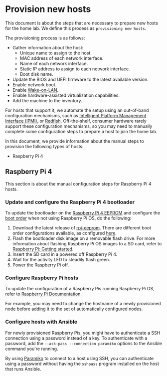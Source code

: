 # Provision new hosts

This document is about the steps that are necessary to prepare new hosts
for the home lab. We define this process as `provisioning new hosts`.

The provisioning process is as follows:

- Gather information about the host:
  - Unique name to assign to the host.
  - MAC address of each network interface.
  - Name of each network interface.
  - Static IP address to assign to each network interface.
  - Boot disk name.
- Update the BIOS and UEFI firmware to the latest available version.
- Enable network boot.
- Enable [Wake-on-LAN](https://en.wikipedia.org/wiki/Wake-on-LAN).
- Enable hardware-assisted virtualization capabilities.
- Add the machine to the inventory.

For hosts that support it, we automate the setup using an
out-of-band configuration mechanisms, such as
[Intelligent Platform Management Interface (IPMI)](https://en.wikipedia.org/wiki/Intelligent_Platform_Management_Interface),
or [Redfish](https://en.wikipedia.org/wiki/Redfish_(specification)).
Off-the-shelf, consumer hardware rarely support these configuration mechanisms,
so you may need to manually complete some configuration steps to prepare a host
to join the home lab.

In this document, we provide information about the manual steps to provision the
following types of hosts:

- Raspberry Pi 4

## Raspberry Pi 4

This section is about the manual configuration steps for Raspberry Pi 4 hosts.

### Update and configure the Raspberry Pi 4 bootloader

To update the bootloader on the [Raspberry Pi 4 EEPROM](https://www.raspberrypi.com/documentation/computers/raspberry-pi.html#raspberry-pi-4-boot-eeprom)
and configure the [boot order](https://www.raspberrypi.com/documentation/computers/raspberry-pi.html#BOOT_ORDER)
when not using Raspberry Pi OS, do the following:

1. Download the latest release of [rpi-eeprom](https://github.com/raspberrypi/rpi-eeprom/releases).
    There are different boot order configurations available, as configured
    [here](https://github.com/raspberrypi/rpi-eeprom/tree/master/imager).
1. Flash the bootloader disk image on a removable flash drive. For more information about flashing Raspberry Pi OS
    images to a SD card, refer to [Raspberry Pi: Getting started](https://www.raspberrypi.org/documentation/computers/getting-started.html).
1. Insert the SD card in a powered off Raspberry Pi 4.
1. Wait for the activity LED to steadily flash green.
1. Power the Raspberry Pi off.

### Configure Raspberry Pi hosts

To update the configuration of a Raspberry Pis running Raspberry Pi OS, refer to
[Raspberry Pi Documentation](https://www.raspberrypi.com/documentation/computers/configuration.html).

For example, you may need to change the hostname of a newly provisioned node
before adding it to the set of automatically configured nodes.

### Configure hosts with Ansible

For newly provisioned Raspberry Pis, you might have to authenticate a SSH
connection using a password instead of a key. To authenticate with a password,
add the `--ask-pass --connection paramiko` options to the Ansible command you're
running.

By using [Paramiko](https://www.paramiko.org/) to connect to a host using SSH,
you can authenticate using a password without having the `sshpass` program
installed on the host that runs Ansible.
